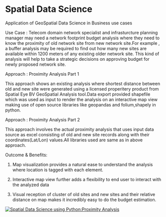 # Spatial Data Science 
Application of GeoSpatial Data Science in Business use cases 

Use Case : Telecom domain network specialist and infrasturcture planning manager may need a network footprint budget analysis where they need to know the proximity of old network site from new network site.For example , a buffer analysis may be required to find out how many new sites are available within 1200 meters of any existing older network site.
This kind of analysis will help to take a strategic decisions on approving budget for newly proposed network site.

Approach : Proximity Analysis Part 1 

This approach shows an existing analysis where shortest distance between old and new site were generated using a licensed properitery product from Spatial Eye BV GeoSpatial Analysis tool.Data export provided shapefile which was used as input to render the analysis on an interactive map view making use of open source libraries like geopandas and folium,shapely in python.

Approach : Proximity Analysis Part 2

This approach involves the actual proximity analysis that uses input data source as excel consisting of old and new site records along with their coordinates(Lat/Lon) values.All libraries used are same as in above approach.

Outcome & Benefits:

1. Map visualization provides a natural ease to understand the analysis where location is tagged with each element.

2. Interactive map view further adds a flexibility to end user to interact with the analyzed data

3. Visual reception of cluster of old sites and new sites and their relative distance on map makes it incredibly easy to do the budget estimation. 


[![Spatial Data Science using Python:Proximity Analysis](https://img.youtube.com/vi/49UftaLGXGU/0.jpg)](https://www.youtube.com/watch?v=49UftaLGXGU)
